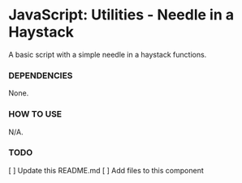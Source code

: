 # JavaScript: Utilities - Needle in a Haystack
A basic script with a simple needle in a haystack functions.

### DEPENDENCIES
None.

### HOW TO USE
N/A.

### TODO
[ ] Update this README.md
[ ] Add files to this component